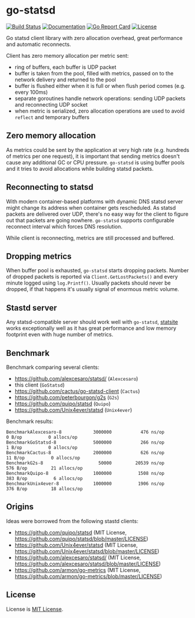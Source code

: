 # go-statsd

[![Build Status](https://travis-ci.org/smira/go-statsd.svg?branch=master)](https://travis-ci.org/smira/go-statsd)
[![Documentation](https://godoc.org/github.com/smira/go-statsd?status.svg)](http://godoc.org/github.com/smira/go-statsd)
[![Go Report Card](https://goreportcard.com/badge/github.com/smira/go-statsd)](https://goreportcard.com/report/github.com/smira/go-statsd)
[![License](https://img.shields.io/github/license/smira/go-statsd.svg?maxAge=2592000)](https://github.com/smira/go-statsd/LICENSE)

Go statsd client library with zero allocation overhead, great performance and automatic
reconnects.

Client has zero memory allocation per metric sent:

* ring of buffers, each buffer is UDP packet
* buffer is taken from the pool, filled with metrics, passed on to the network delivery and
returned to the pool
* buffer is flushed either when it is full or when flush period comes (e.g. every 100ms)
* separate goroutines handle network operations: sending UDP packets and reconnecting UDP socket
* when metric is serialized, zero allocation operations are used to avoid `reflect` and temporary buffers

## Zero memory allocation

As metrics could be sent by the application at very high rate (e.g. hundreds of metrics per one request),
it is important that sending metrics doesn't cause any additional GC or CPU pressure. `go-statsd` is using
buffer pools and it tries to avoid allocations while building statsd packets.

## Reconnecting to statsd

With modern container-based platforms with dynamic DNS statsd server might change its address when container
gets rescheduled. As statsd packets are delivered over UDP, there's no easy way for the client to figure out
that packets are going nowhere. `go-statsd` supports configurable reconnect interval which forces DNS resolution.

While client is reconnecting, metrics are still processed and buffered.

## Dropping metrics

When buffer pool is exhausted, `go-statsd` starts dropping packets. Number of dropped packets is reported via
`Client.GetLostPackets()` and every minute logged using `log.Printf()`. Usually packets should never be dropped,
if that happens it's usually signal of enormous metric volume.

## Stastd server

Any statsd-compatible server should work well with `go-statsd`, [statsite](https://github.com/statsite/statsite) works
exceptionally well as it has great performance and low memory footprint even with huge number of metrics.

## Benchmark

Benchmark comparing several clients:

* https://github.com/alexcesaro/statsd/ (`Alexcesaro`)
* this client (`GoStatsd`)
* https://github.com/cactus/go-statsd-client (`Cactus`)
* https://github.com/peterbourgon/g2s (`G2s`)
* https://github.com/quipo/statsd (`Quipo`)
* https://github.com/Unix4ever/statsd (`Unix4ever`)

Benchmark results:

    BenchmarkAlexcesaro-8        	 3000000	       476 ns/op	       0 B/op	       0 allocs/op
    BenchmarkGoStatsd-8          	 5000000	       266 ns/op	       1 B/op	       0 allocs/op
    BenchmarkCactus-8            	 2000000	       626 ns/op	      11 B/op	       0 allocs/op
    BenchmarkG2s-8               	   50000	     20539 ns/op	     576 B/op	      21 allocs/op
    BenchmarkQuipo-8             	 1000000	      1508 ns/op	     383 B/op	       6 allocs/op
    BenchmarkUnix4ever-8         	 1000000	      1906 ns/op	     376 B/op	      18 allocs/op

## Origins

Ideas were borrowed from the following stastd clients:

* https://github.com/quipo/statsd (MIT License, https://github.com/quipo/statsd/blob/master/LICENSE)
* https://github.com/Unix4ever/statsd (MIT License, https://github.com/Unix4ever/statsd/blob/master/LICENSE)
* https://github.com/alexcesaro/statsd/ (MIT License, https://github.com/alexcesaro/statsd/blob/master/LICENSE)
* https://github.com/armon/go-metrics (MIT License, https://github.com/armon/go-metrics/blob/master/LICENSE)

## License

License is [MIT License](LICENSE).
